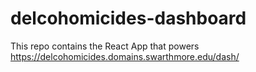 # delcohomicides-dashboard

This repo contains the React App that powers https://delcohomicides.domains.swarthmore.edu/dash/
